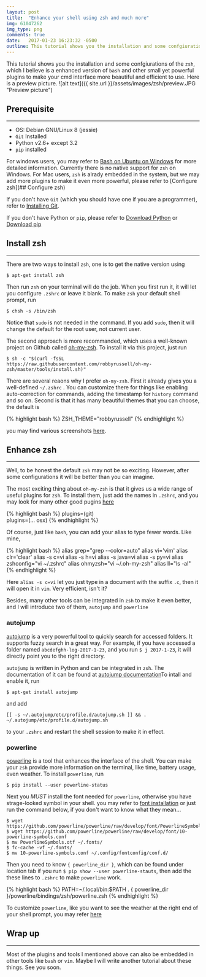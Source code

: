```yaml
---
layout: post
title:  "Enhance your shell using zsh and much more"
img: 61047262
img_type: png
comments: true
date:   2017-01-23 16:23:32 -0500
outline: This tutorial shows you the installation and some confgiurations of zsh, which I believe is a enhanced version of bash.
---
```

This tutorial shows you the installation and some confgiurations of the `zsh`, which I believe is a enhanced version of `bash` and other small yet powerful plugins to make your cmd interface more beautiful and efficient to use. Here is a preview picture.
![alt text]({{ site.url }}/assets/images/zsh/preview.JPG "Preview picture")

## Prerequisite
---
* OS: Debian GNU/Linux 8 (jessie)
* `Git` Installed
* Python v2.6+ except 3.2
* `pip` installed

For windows users, you may refer to [Bash on Ubuntu on Windows](https://msdn.microsoft.com/en-us/commandline/wsl/about) for more detailed information. Currently there is no native support for `zsh` on Windows. For Mac users, `zsh` is alrady embedded in the system, but we may add more plugins to make it even more powerful, please refer to [Configure zsh](## Configure zsh) 

If you don't have `Git` (which you should have one if you are a programmer), refer to [Installing Git](https://git-scm.com/book/en/v2/Getting-Started-Installing-Git).

If you don't have Python or `pip`, please refer to [Download Python](https://www.google.co.jp/?gws_rd=ssl#q=python+install) or [Download pip](https://pip.pypa.io/en/stable/installing/)

## Install zsh
---
There are two ways to install `zsh`, one is to get the native version using

```
$ apt-get install zsh
```

Then run `zsh` on your terminal will do the job. When you first run it, it will let you configure `.zshrc` or leave it blank. To make `zsh` your default shell prompt, run

```
$ chsh -s /bin/zsh
```

Notice that `sudo` is not needed in the command. If you add `sudo`, then it will change the default for the root user, not current user.

The second approach is more recommanded, which uses a well-known project on Github called [oh-my-zsh](https://github.com/robbyrussell/oh-my-zsh). To install it via this project, just run 

```
$ sh -c "$(curl -fsSL https://raw.githubusercontent.com/robbyrussell/oh-my-zsh/master/tools/install.sh)"
```

There are several reaons why I prefer `oh-my-zsh`. First it already gives you a well-defined `~/.zshrc` . You can customize there for things like enabling auto-correction for commands, adding the timestamp for `history` command and so on. Second is that it has many beautiful themes that you can choose, the default is 

{% highlight bash %}
ZSH_THEME="robbyrussell"
{% endhighlight %}

you may find various screenshots [here](https://github.com/robbyrussell/oh-my-zsh/wiki/themes). 

## Enhance zsh
---
Well, to be honest the default `zsh` may not be so exciting. However, after some configurations it will be better than you can imagine.

The most exciting thing about `oh-my-zsh` is that it gives us a wide range of useful plugins for `zsh`. To install them, just add the names in `.zshrc`, and you may look for many other good pugins [here](https://github.com/robbyrussell/oh-my-zsh/wiki/Plugins)

{% highlight bash %}
plugins=(git)                                                              
plugins=(... osx) 
{% endhighlight %}

Of course, just like `bash`, you can add your alias to type fewer words. Like mine,

{% highlight bash %}
alias grep="grep --color=auto"
alias vi='vim'
alias clr='clear'
alias -s c=vi
alias -s h=vi
alias -s java=vi
alias -s py=vi
alias zshconfig="vi ~/.zshrc"
alias ohmyzsh="vi ~/.oh-my-zsh"
alias ll="ls -al"
{% endhighlight %}

Here `alias -s c=vi` let you just type in a document with the suffix `.c`, then it will open it in `vim`. Very efficient, isn't it?

Besides, many other tools can be integrated in `zsh` to make it even better, and I will introduce two of them, `autojump` and `powerline`

### autojump

[autojump](https://github.com/wting/autojump) is a very powerful tool to quickly search for accessed folders. It supports fuzzy search in a great way. For example, if you have accessed a folder named `abcdefghh-log-2017-1-23`, and you run `$ j 2017-1-23`, it will directly point you to the right directory. 

`autojump` is written in Python and can be integrated in `zsh`. The documentation of it can be found at [autojump documentation](https://github.com/wting/autojump)To intall and enable it, run 

```
$ apt-get install autojump
```
and add 

```
[[ -s ~/.autojump/etc/profile.d/autojump.sh ]] && . ~/.autojump/etc/profile.d/autojump.sh
```

to your `.zshrc` and restart the shell session to make it in effect.

### powerline

[powerline](https://github.com/powerline/powerline) is a tool that enhances the interface of the shell. You can make your `zsh` provide more information on the terminal, like time, battery usage, even weather. To install `powerline`, run

```
$ pip install --user powerline-status
```

Next you _MUST_ install the font needed for `powerline`, otherwise you have strage-looked symbol in your shell. you may refer to [font installation](https://powerline.readthedocs.io/en/latest/installation/linux.html) or just run the command below, if you don't want to know what they mean...

```
$ wget https://github.com/powerline/powerline/raw/develop/font/PowerlineSymbols.otf
$ wget https://github.com/powerline/powerline/raw/develop/font/10-powerline-symbols.conf
$ mv PowerlineSymbols.otf ~/.fonts/
$ fc-cache -vf ~/.fonts/
$ mv 10-powerline-symbols.conf ~/.config/fontconfig/conf.d/
```

Then you need to know `{ powerline_dir }`, which can be found under location tab if you run `$ pip show --user powerline-stauts`, then add the these lines to `.zshrc` to make `powerline` work.

{% highlight bash %}
PATH=~/.local/bin:$PATH
. { powerline_dir }/powerline/bindings/zsh/powerline.zsh
{% endhighlight %}

To customize `powerline`, like you want to see the weather at the right end of your shell prompt, you may refer [here](https://powerline.readthedocs.io/en/latest/configuration.html)

## Wrap up
---
Most of the plugins and tools I mentioned above can also be embedded in other tools like `bash` or `vim`. Maybe I will write another tutorial about these things. See you soon.
